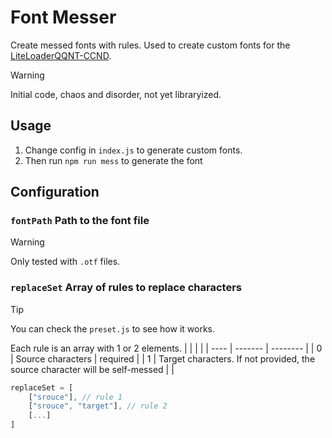 # Font Messer

Create messed fonts with rules. Used to create custom fonts for the [LiteLoaderQQNT-CCND](https://github.com/MapleRecall/LiteLoaderQQNT-CCND).

> [!WARNING]
> Initial code, chaos and disorder, not yet libraryized.

## Usage

1. Change config in `index.js` to generate custom fonts.
1. Then run `npm run mess` to generate the font

## Configuration

### `fontPath` Path to the font file

> [!WARNING]
> Only tested with `.otf` files.

### `replaceSet` Array of rules to replace characters

> [!TIP]
> You can check the `preset.js` to see how it works.

Each rule is an array with 1 or 2 elements.
| | | |
| ---- | ------- | -------- |
| 0 | Source characters | required |
| 1 | Target characters. If not provided, the source character will be self-messed | |

```js
replaceSet = [
    ["srouce"], // rule 1
    ["srouce", "target"], // rule 2
    [...]
]
```
